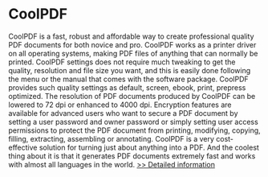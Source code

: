 # CoolPDF
CoolPDF is a fast, robust and affordable way to create professional quality PDF documents for both novice and pro. CoolPDF works as a printer driver on all operating systems, making PDF files of anything that can normally be printed.
CoolPDF settings does not require much tweaking to get the quality, resolution and file size you want, and this is easily done following the menu or the manual that comes with the software package. CoolPDF provides such quality settings as default, screen, ebook, print, prepress optimized. The resolution of PDF documents produced by CoolPDF can be lowered to 72 dpi or enhanced to 4000 dpi. Encryption features are available for advanced users who want to secure a PDF document by setting a user password and owner password or simply setting user access permissions to protect the PDF document from printing, modifying, copying, filling, extracting, assembling or annotating.
CoolPDF is a very cost-effective solution for turning just about anything into a PDF. And the coolest thing about it is that it generates PDF documents extremely fast and works with almost all languages in the world.
[>> Detailed information](https://secure.shareit.com/shareit/product.html?productid=300028253&affiliateid=200057808)